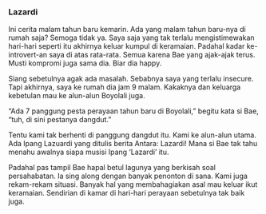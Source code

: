 ### Lazardi

Ini cerita malam tahun baru kemarin. Ada yang malam tahun baru-nya di rumah saja? Semoga tidak ya. Saya saja yang tak terlalu mengistimewakan hari-hari seperti itu akhirnya keluar kumpul di keramaian. Padahal kadar ke-introvert-an saya di atas rata-rata. Semua karena Bae yang ajak-ajak terus. Musti kompromi juga sama dia. Biar dia happy.

Siang sebetulnya agak ada masalah. Sebabnya saya yang terlalu insecure. Tapi akhirnya, saya ke rumah dia jam 9 malam. Kakaknya dan keluarga kebetulan mau ke alun-alun Boyolali juga.

“Ada 7 panggung pesta perayaan tahun baru di Boyolali,” begitu kata si Bae, “tuh, di sini pestanya dangdut.”

Tentu kami tak berhenti di panggung dangdut itu. Kami ke alun-alun utama. Ada Ipang Lazuardi yang ditulis berita Antara: Lazardi! Mana si Bae tak tahu menahu awalnya siapa musisi Ipang ‘Lazardi’ itu.

Padahal pas tampil Bae hapal betul lagunya yang berkisah soal persahabatan. Ia sing along dengan banyak penonton di sana. Kami juga rekam-rekam situasi. Banyak hal yang membahagiakan asal mau keluar ikut keramaian. Sendirian di kamar di hari-hari perayaan sebetulnya tak baik juga.


